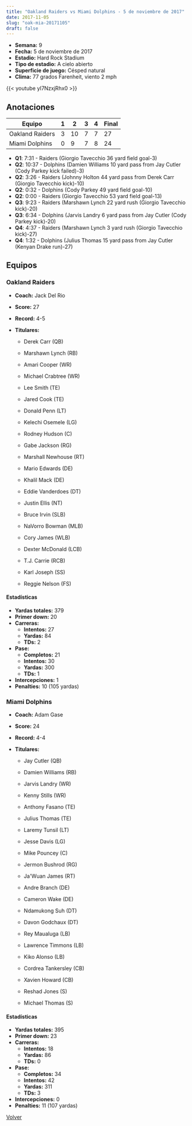 ```yaml
---
title: "Oakland Raiders vs Miami Dolphins - 5 de noviembre de 2017"
date: 2017-11-05
slug: "oak-mia-20171105"
draft: false
---
```


- **Semana:** 9
- **Fecha:** 5 de noviembre de 2017
- **Estadio:** Hard Rock Stadium
- **Tipo de estadio:** A cielo abierto
- **Superficie de juego:** Césped natural
- **Clima:** 77 grados Farenheit, viento 2 mph


{{< youtube yI7NzxjRhx0 >}}


## Anotaciones
| Equipo | 1 | 2 | 3 | 4 | Final |
|--------|---|---|---|---|-------|
| Oakland Raiders  | 3 | 10 | 7 | 7  | 27 |
| Miami Dolphins  | 0 | 9 | 7 | 8  | 24 |
- **Q1**: 7:31 - Raiders (Giorgio Tavecchio 36 yard field goal-3)
- **Q2**: 10:37 - Dolphins (Damien Williams 10 yard pass from Jay Cutler (Cody Parkey kick failed)-3)
- **Q2**: 3:26 - Raiders (Johnny Holton 44 yard pass from Derek Carr (Giorgio Tavecchio kick)-10)
- **Q2**: 0:32 - Dolphins (Cody Parkey 49 yard field goal-10)
- **Q2**: 0:00 - Raiders (Giorgio Tavecchio 53 yard field goal-13)
- **Q3**: 9:23 - Raiders (Marshawn Lynch 22 yard rush (Giorgio Tavecchio kick)-20)
- **Q3**: 6:34 - Dolphins (Jarvis Landry 6 yard pass from Jay Cutler (Cody Parkey kick)-20)
- **Q4**: 4:37 - Raiders (Marshawn Lynch 3 yard rush (Giorgio Tavecchio kick)-27)
- **Q4**: 1:32 - Dolphins (Julius Thomas 15 yard pass from Jay Cutler (Kenyan Drake run)-27)


## Equipos


### Oakland Raiders
* **Coach:** Jack Del Rio
* **Score:** 27
* **Record:** 4-5
* **Titulares:** 

  * Derek Carr (QB) 

  * Marshawn Lynch (RB) 

  * Amari Cooper (WR) 

  * Michael Crabtree (WR) 

  * Lee Smith (TE) 

  * Jared Cook (TE) 

  * Donald Penn (LT) 

  * Kelechi Osemele (LG) 

  * Rodney Hudson (C) 

  * Gabe Jackson (RG) 

  * Marshall Newhouse (RT) 

  * Mario Edwards (DE) 

  * Khalil Mack (DE) 

  * Eddie Vanderdoes (DT) 

  * Justin Ellis (NT) 

  * Bruce Irvin (SLB) 

  * NaVorro Bowman (MLB) 

  * Cory James (WLB) 

  * Dexter McDonald (LCB) 

  * T.J. Carrie (RCB) 

  * Karl Joseph (SS) 

  * Reggie Nelson (FS) 

#### Estadísticas
* **Yardas totales:** 379
* **Primer down:** 20
* **Carreras:**
  * **Intentos:** 27
  * **Yardas:** 84
  * **TDs:** 2
* **Pase:**
  * **Completos:** 21
  * **Intentos:** 30
  * **Yardas:** 300
  * **TDs:** 1
* **Intercepciones:** 1
* **Penalties:** 10 (105 yardas)

### Miami Dolphins
* **Coach:** Adam Gase
* **Score:** 24
* **Record:** 4-4
* **Titulares:** 

  * Jay Cutler (QB) 

  * Damien Williams (RB) 

  * Jarvis Landry (WR) 

  * Kenny Stills (WR) 

  * Anthony Fasano (TE) 

  * Julius Thomas (TE) 

  * Laremy Tunsil (LT) 

  * Jesse Davis (LG) 

  * Mike Pouncey (C) 

  * Jermon Bushrod (RG) 

  * Ja'Wuan James (RT) 

  * Andre Branch (DE) 

  * Cameron Wake (DE) 

  * Ndamukong Suh (DT) 

  * Davon Godchaux (DT) 

  * Rey Maualuga (LB) 

  * Lawrence Timmons (LB) 

  * Kiko Alonso (LB) 

  * Cordrea Tankersley (CB) 

  * Xavien Howard (CB) 

  * Reshad Jones (S) 

  * Michael Thomas (S) 

#### Estadísticas
* **Yardas totales:** 395
* **Primer down:** 23
* **Carreras:**
  * **Intentos:** 18
  * **Yardas:** 86
  * **TDs:** 0
* **Pase:**
  * **Completos:** 34
  * **Intentos:** 42
  * **Yardas:** 311
  * **TDs:** 3
* **Intercepciones:** 0
* **Penalties:** 11 (107 yardas)


[Volver](/historia/2017)
